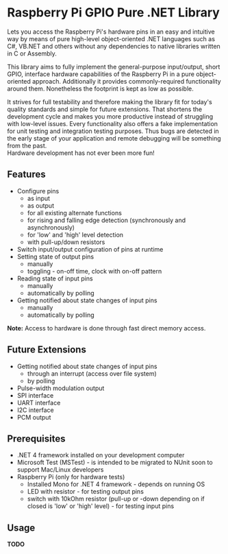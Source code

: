 Raspberry Pi GPIO Pure .NET Library
==============================
Lets you access the Raspberry Pi's hardware pins in an easy and intuitive way by means of pure high-level object-oriented .NET languages such as C#, VB.NET and others without any dependencies to native libraries written in C or Assembly.

This library aims to fully implement the general-purpose input/output, short GPIO, interface hardware capabilities of the Raspberry Pi in a pure object-oriented approach. Additionally it provides commonly-required functionality around them. Nonetheless the footprint is kept as low as possible.

It strives for full testability and therefore making the library fit for today's quality standards and simple for future extensions. That shortens the development cycle and makes you more productive instead of struggling with low-level issues. Every functionality also offers a fake implementation for unit testing and integration testing purposes. Thus bugs are detected in the early stage of your application and remote debugging will be something from the past.  
Hardware development has not ever been more fun!


Features
--------
* Configure pins
    * as input
    * as output
    * for all existing alternate functions
    * for rising and falling edge detection (synchronously and asynchronously)
    * for 'low' and 'high' level detection
    * with pull-up/down resistors
* Switch input/output configuration of pins at runtime
* Setting state of output pins
    * manually
    * toggling - on-off time, clock with on-off pattern
* Reading state of input pins
    * manually
    * automatically by polling
* Getting notified about state changes of input pins
    * manually
    * automatically by polling

__Note:__ Access to hardware is done through fast direct memory access.


Future Extensions
-----------------
* Getting notified about state changes of input pins
    * through an interrupt (access over file system)
    * by polling
* Pulse-width modulation output
* SPI interface
* UART interface
* I2C interface
* PCM output


Prerequisites
-------------
* .NET 4 framework installed on your development computer
* Microsoft Test (MSTest) - is intended to be migrated to NUnit soon to support Mac/Linux developers
* Raspberry Pi (only for hardware tests)
    * Installed Mono for .NET 4 framework - depends on running OS
    * LED with resistor - for testing output pins
    * switch with 10kOhm resistor (pull-up or -down depending on if closed is 'low' or 'high' level) - for testing input pins


Usage
-----
__TODO__
